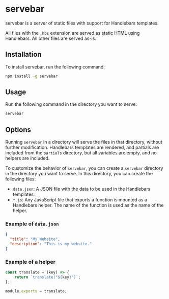 # servebar

servebar is a server of static files with support for Handlebars templates.

All files with the `.hbs` extension are served as static HTML using Handlebars. All other files are served as-is.

## Installation

To install servebar, run the following command:

```bash
npm install -g servebar
```

## Usage

Run the following command in the directory you want to serve:

```bash
servebar
```

## Options

Running `servebar` in a directory will serve the files in that directory, without further modification. Handlebars templates are rendered, and partials are included from the `partials` directory, but all variables are empty, and no helpers are included.

To customize the behavior of `servebar`, you can create a `servebar` directory in the directory you want to serve. In this directory, you can create the following files:

- `data.json`: A JSON file with the data to be used in the Handlebars templates.
- `*.js`: Any JavaScript file that exports a function is mounted as a Handlebars helper. The name of the function is used as the name of the helper.

### Example of `data.json`

```json
{
  "title": "My Website",
  "description": "This is my website."
}
```

### Example of a helper

```javascript
const translate = (key) => {
    return `translate("${key}")`;
};

module.exports = translate;
```
